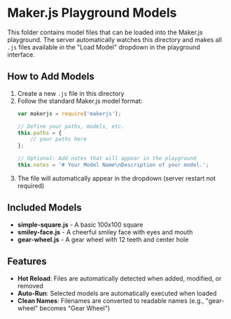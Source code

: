 # Maker.js Playground Models

This folder contains model files that can be loaded into the Maker.js playground. The server automatically watches this directory and makes all `.js` files available in the "Load Model" dropdown in the playground interface.

## How to Add Models

1. Create a new `.js` file in this directory
2. Follow the standard Maker.js model format:
   ```javascript
   var makerjs = require('makerjs');
   
   // Define your paths, models, etc.
   this.paths = {
       // your paths here
   };
   
   // Optional: Add notes that will appear in the playground
   this.notes = '# Your Model Name\nDescription of your model.';
   ```
3. The file will automatically appear in the dropdown (server restart not required)

## Included Models

- **simple-square.js** - A basic 100x100 square
- **smiley-face.js** - A cheerful smiley face with eyes and mouth
- **gear-wheel.js** - A gear wheel with 12 teeth and center hole

## Features

- **Hot Reload**: Files are automatically detected when added, modified, or removed
- **Auto-Run**: Selected models are automatically executed when loaded
- **Clean Names**: Filenames are converted to readable names (e.g., "gear-wheel" becomes "Gear Wheel")
